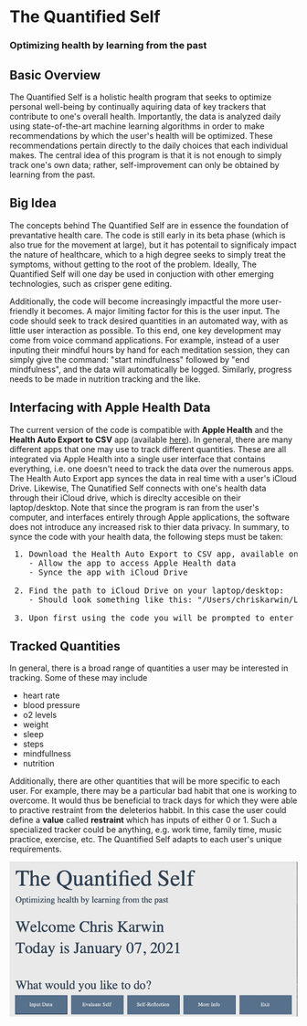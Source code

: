 # The Quantified Self 
### Optimizing health by learning from the past

## Basic Overview <br />
The Quantified Self is a holistic health program that seeks to optimize personal well-being by continually aquiring data of key trackers that contribute to one's overall health. Importantly, the data is analyzed daily using state-of-the-art machine learning algorithms in order to make recommendations by which the user's health will be optimized. These recommendations pertain directly to the daily choices that each individual makes. The central idea of this program is that it is not enough to simply track one's own data; rather, self-improvement can only be obtained by learning from the past. 

## Big Idea <br />
The concepts behind The Quantified Self are in essence the foundation of prevantative health care. The code is still early in its beta phase (which is also true for the movement at large), but it has potentail to significaly impact the nature of healthcare, which to a high degree seeks to simply treat the symptoms, without getting to the root of the problem. Ideally, The Quantified Self will one day be used in conjuction with other emerging technologies, such as crisper gene editing. 

Additionally, the code will become increasingly impactful the more user-friendly it becomes. A major limiting factor for this is the user input. The code should seek to track desired quantities in an automated way, with as little user interaction as possible. To this end, one key development may come from voice command applications. For example, instead of a user inputing their mindful hours by hand for each meditation session, they can simply give the command: "start mindfulness" followed by "end mindfulness", and the data will automatically be logged. Similarly, progress needs to be made in nutrition tracking and the like. 

## Interfacing with Apple Health Data <br />

The current version of the code is compatible with **Apple Health** and the **Health Auto Export to CSV** app (available [here](https://apps.apple.com/us/app/health-auto-export-to-csv/id1115567069)). In general, there are many different apps that one may use to track different quantities. These are all integrated via Apple Health into a single user interface that contains everything, i.e. one doesn't need to track the data over the numerous apps. The Health Auto Export app synces the data in real time with a user's iCloud Drive. Likewise, The Qunatified Self connects with one's health data through their iCloud drive, which is direclty accesible on their laptop/desktop. Note that since the program is ran from the user's computer, and interfaces entirely through Apple applications, the software does not introduce any increased risk to thier data privacy. In summary, to synce the code with your health data, the following steps must be taken:


<pre>
 1. Download the Health Auto Export to CSV app, available on Apple iPhone and Apple Watch
    - Allow the app to access Apple Health data
    - Synce the app with iCloud Drive
  
 2. Find the path to iCloud Drive on your laptop/desktop:
    - Should look something like this: "/Users/chriskarwin/Library/Mobile Documents/iCloud~com~ifunography~HealthExport/Documents/"
  
 3. Upon first using the code you will be prompted to enter the above path 
</pre>

## Tracked Quantities <br />

In general, there is a broad range of quantities a user may be interested in tracking. Some of these may include

* heart rate
* blood pressure
* o2 levels
* weight
* sleep
* steps
* mindfullness
* nutrition

Additionally, there are other quantities that will be more specific to each user. For example, there may be a particular bad habit that one is working to overcome. It would thus be beneficial to track days for which they were able to practive restraint from the deleterios habbit. In this case the user could define a **value** called **restraint** which has inputs of either 0 or 1. Such a specialized tracker could be anything, e.g. work time, family time, music practice, exercise, etc. The Quantified Self adapts to each user's unique requirements.   



<p align="center">
<img width="700"  src="main_gui.png">
</p>
